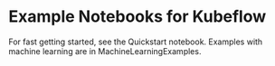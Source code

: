 # Example Notebooks for Kubeflow

For fast getting started, see the Quickstart notebook. Examples with machine learning are in MachineLearningExamples.
